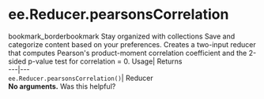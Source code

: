  
#  ee.Reducer.pearsonsCorrelation 
bookmark_borderbookmark Stay organized with collections  Save and categorize content based on your preferences.
Creates a two-input reducer that computes Pearson's product-moment correlation coefficient and the 2-sided p-value test for correlation = 0. 
Usage| Returns  
---|---  
`ee.Reducer.pearsonsCorrelation()`| Reducer  
**No arguments.**
Was this helpful?
